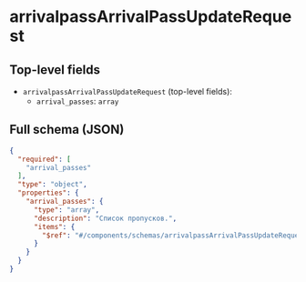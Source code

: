 # arrivalpassArrivalPassUpdateRequest

## Top-level fields
- `arrivalpassArrivalPassUpdateRequest` (top-level fields):
  - `arrival_passes`: `array`

## Full schema (JSON)
```json
{
  "required": [
    "arrival_passes"
  ],
  "type": "object",
  "properties": {
    "arrival_passes": {
      "type": "array",
      "description": "Список пропусков.",
      "items": {
        "$ref": "#/components/schemas/arrivalpassArrivalPassUpdateRequestArrivalPass"
      }
    }
  }
}
```
